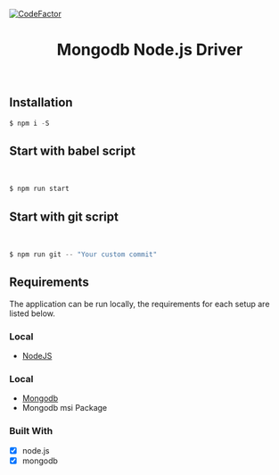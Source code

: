 [![CodeFactor](https://www.codefactor.io/repository/github/bartek-figat/mongodb_tutorial/badge)](https://www.codefactor.io/repository/github/bartek-figat/mongodb_tutorial)

<h1 align="center"> Mongodb Node.js Driver </h1> <br>

## Installation

```javascript
$ npm i -S
```

<h2 align="left"> Start with babel script </h2> <br>

```javascript
$ npm run start
```

<h2 align="left"> Start with git script </h2> <br>

```javascript
$ npm run git -- "Your custom commit"
```

## Requirements

The application can be run locally, the requirements for each setup are listed below.

### Local

- [NodeJS](https://nodejs.org/en/download/)

### Local

- [Mongodb](https://www.mongodb.com/try/download/community)
- Mongodb msi Package

### Built With

- [x] node.js
- [x] mongodb
